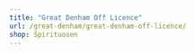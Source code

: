 ```yaml
---
title: "Great Denham Off Licence"
url: /great-denham/great-denham-off-licence/
shop: Spirituosen
---
```

